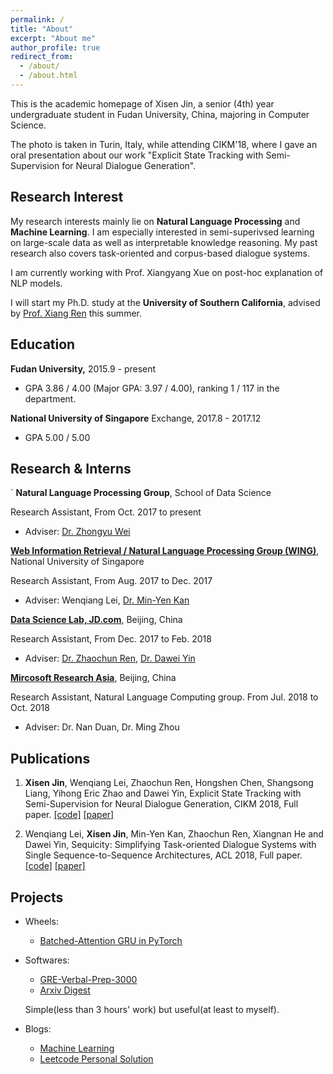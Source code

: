 ```yaml
---
permalink: /
title: "About"
excerpt: "About me"
author_profile: true
redirect_from: 
  - /about/
  - /about.html
---
```


This is the academic homepage of Xisen Jin, a senior (4th) year undergraduate student in Fudan University, China, majoring in Computer Science.

The photo is taken in Turin, Italy, while attending CIKM'18, where I gave an oral presentation about our work "Explicit State Tracking with Semi-Supervision for Neural Dialogue Generation".

## Research Interest

My research interests mainly lie on **Natural Language Processing** and **Machine Learning**. I am especially interested in semi-superivsed learning on large-scale data as well as interpretable knowledge reasoning. My past research also covers task-oriented and corpus-based dialogue systems.

I am currently working with Prof. Xiangyang Xue on post-hoc explanation of NLP models.

I will start my Ph.D. study at the **University of Southern California**, advised by [Prof. Xiang Ren](http://www-bcf.usc.edu/~xiangren/) this summer.

## Education

<b>Fudan University,</b> 2015.9 - present
- GPA 3.86 / 4.00 (Major GPA: 3.97 / 4.00), ranking 1 / 117 in the department.

<b>National University of Singapore</b> Exchange, 2017.8 - 2017.12
- GPA 5.00 / 5.00

## Research & Interns
`
<b>Natural Language Processing Group</b>, School of Data Science

Research Assistant, From Oct. 2017 to present

- Adviser: [Dr. Zhongyu Wei](https://wei-zhongyu.github.io/)

<b>[Web Information Retrieval / Natural Language Processing Group (WING)](http://wing.comp.nus.edu.sg/)</b>, National University of Singapore

Research Assistant, From Aug. 2017 to Dec. 2017

- Adviser: Wenqiang Lei, [Dr. Min-Yen Kan](http://www.comp.nus.edu.sg/~kanmy/)

<b>[Data Science Lab, JD.com](http://datascience.jd.com)</b>, Beijing, China

Research Assistant, From Dec. 2017 to Feb. 2018
- Adviser: [Dr. Zhaochun Ren](https://sites.google.com/site/zren87/), [Dr. Dawei Yin](http://www.yindawei.com/)

<b>[Mircosoft Research Asia](https://www.microsoft.com/en-us/research/)</b>, Beijing, China

Research Assistant, Natural Language Computing group. From Jul. 2018 to Oct. 2018
- Adviser: Dr. Nan Duan, Dr. Ming Zhou

## Publications

1. **Xisen Jin**, Wenqiang Lei, Zhaochun Ren, Hongshen Chen, Shangsong Liang, Yihong Eric Zhao and Dawei Yin, Explicit State Tracking with Semi-Supervision for Neural Dialogue Generation, CIKM 2018, Full paper. [[code]](https://github.com/AuCson/SEDST) [[paper]](https://arxiv.org/pdf/1808.10596.pdf)
    
2. Wenqiang Lei, **Xisen Jin**, Min-Yen Kan, Zhaochun Ren, Xiangnan He and Dawei Yin, Sequicity: Simplifying Task-oriented Dialogue Systems with Single Sequence-to-Sequence Architectures, ACL 2018, Full paper. [[code]](https://github.com/WING-NUS/sequicity) [[paper]](http://www.aclweb.org/anthology/P18-1133)

## Projects
- Wheels: 
    - [Batched-Attention GRU in PyTorch](https://github.com/AuCson/PyTorch-Batch-Attention-Seq2seq)

- Softwares: 
    - [GRE-Verbal-Prep-3000](https://github.com/AuCson/GRE-3000-Memory-Helper)
    - [Arxiv Digest](https://aucson.github.io/arxiv_digest.html)
    
    Simple(less than 3 hours' work) but useful(at least to myself).

- Blogs:
    - [Machine Learning](https://aucson.github.io/ml-techblog/)
    - [Leetcode Personal Solution](https://aucson.gitbooks.io/leetcode-rec/content/)

